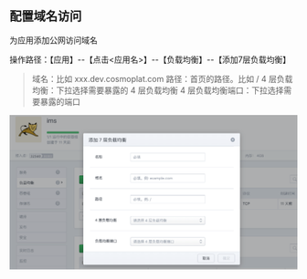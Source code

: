 ## 配置域名访问

为应用添加公网访问域名

操作路径：【应用】--【点击<应用名>】--【负载均衡】--【添加7层负载均衡】

> 域名：比如 xxx.dev.cosmoplat.com
> 路径：首页的路径。比如 /
> 4 层负载均衡：下拉选择需要暴露的 4 层负载均衡
> 4 层负载均衡端口：下拉选择需要暴露的端口

![scene-23](./images/sense-23.png)
